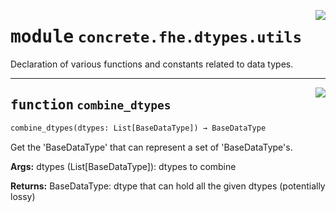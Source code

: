<!-- markdownlint-disable -->

<a href="../../frontends/concrete-python/concrete/fhe/dtypes/utils.py#L0"><img align="right" style="float:right;" src="https://img.shields.io/badge/-source-cccccc?style=flat-square"></a>

# <kbd>module</kbd> `concrete.fhe.dtypes.utils`
Declaration of various functions and constants related to data types. 


---

<a href="../../frontends/concrete-python/concrete/fhe/dtypes/utils.py#L13"><img align="right" style="float:right;" src="https://img.shields.io/badge/-source-cccccc?style=flat-square"></a>

## <kbd>function</kbd> `combine_dtypes`

```python
combine_dtypes(dtypes: List[BaseDataType]) → BaseDataType
```

Get the 'BaseDataType' that can represent a set of 'BaseDataType's. 



**Args:**
  dtypes (List[BaseDataType]):  dtypes to combine 



**Returns:**
  BaseDataType:  dtype that can hold all the given dtypes (potentially lossy) 


